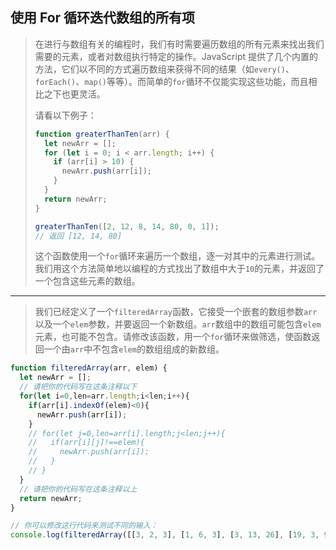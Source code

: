 ## 使用 For 循环迭代数组的所有项

> 在进行与数组有关的编程时，我们有时需要遍历数组的所有元素来找出我们需要的元素，或者对数组执行特定的操作。JavaScript 提供了几个内置的方法，它们以不同的方式遍历数组来获得不同的结果（如`every()`、`forEach()`、`map()`等等）。而简单的`for`循环不仅能实现这些功能，而且相比之下也更灵活。
>
> 请看以下例子：
>
> ```js
> function greaterThanTen(arr) {
>   let newArr = [];
>   for (let i = 0; i < arr.length; i++) {
>     if (arr[i] > 10) {
>       newArr.push(arr[i]);
>     }
>   }
>   return newArr;
> }
> 
> greaterThanTen([2, 12, 8, 14, 80, 0, 1]);
> // 返回 [12, 14, 80]
> ```
>
> 这个函数使用一个`for`循环来遍历一个数组，逐一对其中的元素进行测试。我们用这个方法简单地以编程的方式找出了数组中大于`10`的元素，并返回了一个包含这些元素的数组。

---

> 我们已经定义了一个`filteredArray`函数，它接受一个嵌套的数组参数`arr`以及一个`elem`参数，并要返回一个新数组。`arr`数组中的数组可能包含`elem`元素，也可能不包含。请修改该函数，用一个`for`循环来做筛选，使函数返回一个由`arr`中不包含`elem`的数组组成的新数组。

```js
function filteredArray(arr, elem) {
  let newArr = [];
  // 请把你的代码写在这条注释以下
  for(let i=0,len=arr.length;i<len;i++){
    if(arr[i].indexOf(elem)<0){
      newArr.push(arr[i]);
    }
    // for(let j=0,len=arr[i].length;j<len;j++){
    //   if(arr[i][j]!==elem){
    //     newArr.push(arr[i]);
    //   }
    // }
  }
  // 请把你的代码写在这条注释以上
  return newArr;
}

// 你可以修改这行代码来测试不同的输入：
console.log(filteredArray([[3, 2, 3], [1, 6, 3], [3, 13, 26], [19, 3, 9]], 3));
```

